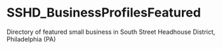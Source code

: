 # SSHD_BusinessProfilesFeatured
Directory of featured small business in South Street Headhouse District, Philadelphia (PA)
